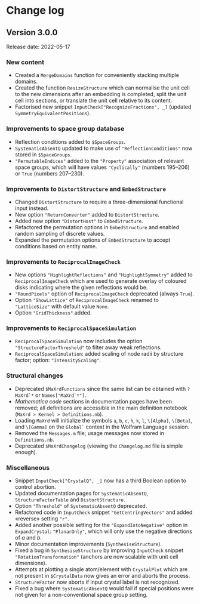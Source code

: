 # Change log

## Version 3.0.0

Release date: 2022-05-17

### New content

- Created a `MergeDomains` function for conveniently stacking multiple domains.
- Created the function `ResizeStructure` which can normalise the unit cell to the new dimensions after an embedding is completed, split the unit cell into sections, or translate the unit cell relative to its content.
- Factorised new snippet `InputCheck["RecognizeFractions", _]` (updated `SymmetryEquivalentPositions`).

### Improvements to space group database

- Reflection conditions added to `$SpaceGroups`.
- `SystematicAbsentQ` updated to make use of `"ReflectionConditions"` now stored in `$SpaceGroups`.
- `"PermutableIndices"` added to the `"Property"` association of relevant space groups, which will have values `"Cyclically"` (numbers 195–206) or `True` (numbers 207–230).

### Improvements to `DistortStructure` and `EmbedStructure`

- Changed `DistortStructure` to require a three-dimensional functional input instead.
- New option `"ReturnConverter"` added to `DistortStructure`.
- Added new option `"DistortHost"` to `EmbedStructure`.
- Refactored the permutation options in `EmbedStructure` and enabled random sampling of discrete values.
- Expanded the permutation options of `EmbedStructure` to accept conditions based on entity name.

### Improvements to `ReciprocalImageCheck`

- New options `"HighlightReflections"` and `"HighlightSymmetry"` added to `ReciprocalImageCheck` which are used to generate overlay of coloured disks indicating where the given reflections would be.
- `"RoundPixels"` option of `ReciprocalImageCheck` deprecated (always `True`).
- Option `"ShowLattice"` of `ReciprocalImageCheck` renamed to `"LatticeSize"` with default value `None`.
- Option `"GridThickness"` added.

### Improvements to `ReciprocalSpaceSimulation`

- `ReciprocalSpaceSimulation` now includes the option `"StructureFactorThreshold"` to filter away weak reflections.
- `ReciprocalSpaceSimulation`: added scaling of node radii by structure factor; option: `"IntensityScaling"`.

### Structural changes

- Deprecated `$MaXrdFunctions` since the same list can be obtained with `` ?MaXrd`* `` or `` Names["MaXrd`*"] ``.
- *Mathematica code* sections in documentation pages have been removed; all definitions are accessible in the main definition notebook (`MaXrd > Kernel > Definitions.nb`).
- Loading `MaXrd` will initialize the symbols `a`, `b`, `c`, `h`, `k`, `l`, `\[Alpha]`, `\[Beta]`, and `\[Gamma]` on the `` Global` `` context in the Wolfram Language session.
- Removed the `Messages.m` file; usage messages now stored in `Definitions.nb`.
- Deprecated `$MaXrdChangelog` (viewing the `Changelog.md` file is simple enough).

### Miscellaneous

- Snippet `InputCheck["CrystalQ", _]` now has a third Boolean option to control abortion.
- Updated documentation pages for `SystematicAbsentQ`, `StructureFactorTable` and `DistortStructure`.
- Option `"Threshold"` of `SystematicAbsentQ` deprecated.
- Refactored code in `InputCheck` snippet `"GetCentringVectors"` and added «reverse» setting `"r"`.
- Added another possible setting for the `"ExpandIntoNegative"` option in `ExpandCrystal`: `"PlanarOnly"`, which will only use the negative directions of *a* and *b*.
- Minor documentation improvements (`SynthesiseStructure`).
- Fixed a bug in `SynthesiseStructure` by improving `InputCheck` snippet `"RotationTransformation"` (anchors are now scalable with unit cell dimensions).
- Attempts at plotting a single atom/element with `CrystalPlot` which are not present in `$CrystalData` now gives an error and aborts the process.
- `StructureFactor` now aborts if input crystal label is not recognized.
- Fixed a bug where `SystematicAbsentQ` would fail if special positions were not given for a non-conventional space group setting.
